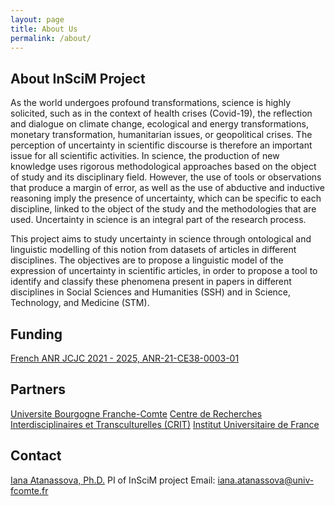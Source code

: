 ```yaml
---
layout: page
title: About Us
permalink: /about/
---
```


## About InSciM Project

As the world undergoes profound transformations, science is highly solicited, such as in the context of health crises (Covid-19), the reflection and dialogue on climate change, ecological and energy transformations, monetary transformation, humanitarian issues, or geopolitical crises. The perception of uncertainty in scientific discourse is therefore an important issue for all scientific activities.
In science, the production of new knowledge uses rigorous methodological approaches based on the object of study and its disciplinary field. However, the use of tools or observations that produce a margin of error, as well as the use of abductive and inductive reasoning imply the presence of uncertainty, which can be specific to each discipline, linked to the object of the study and the methodologies that are used. Uncertainty in science is an integral part of the research process.

This project aims to study uncertainty in science through ontological and linguistic modelling of this notion from datasets of articles in different disciplines. The objectives are to propose a linguistic model of the expression of uncertainty in scientific articles, in order to propose a tool to identify and classify these phenomena present in papers in different disciplines in Social Sciences and Humanities (SSH) and in Science, Technology, and Medicine (STM).

## Funding

[French ANR JCJC 2021 - 2025, ANR-21-CE38-0003-01](https://anr.fr/Projet-ANR-21-CE38-0003)

## Partners

[Universite Bourgogne Franche-Comte](https://www.ubfc.fr/en/)
[Centre de Recherches Interdisciplinaires et Transculturelles (CRIT)](http://crit.univ-fcomte.fr/)
[Institut Universitaire de France](https://www.iufrance.fr/)

## Contact

[Iana Atanassova, Ph.D.](http://tesniere.univ-fcomte.fr/iana/)
PI of InSciM project
Email: iana.atanassova@univ-fcomte.fr
